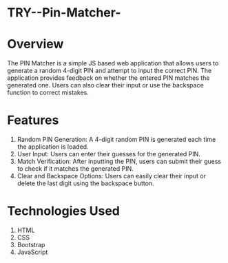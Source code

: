 ﻿# TRY--Pin-Matcher-
# Overview
The PIN Matcher is a simple JS based web application that allows users to generate a random 4-digit PIN and attempt to input the correct PIN. The application provides feedback on whether the entered PIN matches the generated one. Users can also clear their input or use the backspace function to correct mistakes.

# Features
1. Random PIN Generation: A 4-digit random PIN is generated each time the application is loaded.
2. User Input: Users can enter their guesses for the generated PIN.
3. Match Verification: After inputting the PIN, users can submit their guess to check if it matches the generated PIN.
4. Clear and Backspace Options: Users can easily clear their input or delete the last digit using the backspace button.

# Technologies Used
1. HTML
2. CSS
3. Bootstrap
4. JavaScript 
